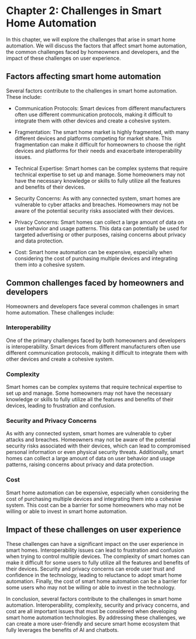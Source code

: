 Chapter 2: Challenges in Smart Home Automation
==============================================

In this chapter, we will explore the challenges that arise in smart home automation. We will discuss the factors that affect smart home automation, the common challenges faced by homeowners and developers, and the impact of these challenges on user experience.

Factors affecting smart home automation
---------------------------------------

Several factors contribute to the challenges in smart home automation. These include:

* Communication Protocols: Smart devices from different manufacturers often use different communication protocols, making it difficult to integrate them with other devices and create a cohesive system.

* Fragmentation: The smart home market is highly fragmented, with many different devices and platforms competing for market share. This fragmentation can make it difficult for homeowners to choose the right devices and platforms for their needs and exacerbate interoperability issues.

* Technical Expertise: Smart homes can be complex systems that require technical expertise to set up and manage. Some homeowners may not have the necessary knowledge or skills to fully utilize all the features and benefits of their devices.

* Security Concerns: As with any connected system, smart homes are vulnerable to cyber attacks and breaches. Homeowners may not be aware of the potential security risks associated with their devices.

* Privacy Concerns: Smart homes can collect a large amount of data on user behavior and usage patterns. This data can potentially be used for targeted advertising or other purposes, raising concerns about privacy and data protection.

* Cost: Smart home automation can be expensive, especially when considering the cost of purchasing multiple devices and integrating them into a cohesive system.

Common challenges faced by homeowners and developers
----------------------------------------------------

Homeowners and developers face several common challenges in smart home automation. These challenges include:

### Interoperability

One of the primary challenges faced by both homeowners and developers is interoperability. Smart devices from different manufacturers often use different communication protocols, making it difficult to integrate them with other devices and create a cohesive system.

### Complexity

Smart homes can be complex systems that require technical expertise to set up and manage. Some homeowners may not have the necessary knowledge or skills to fully utilize all the features and benefits of their devices, leading to frustration and confusion.

### Security and Privacy Concerns

As with any connected system, smart homes are vulnerable to cyber attacks and breaches. Homeowners may not be aware of the potential security risks associated with their devices, which can lead to compromised personal information or even physical security threats. Additionally, smart homes can collect a large amount of data on user behavior and usage patterns, raising concerns about privacy and data protection.

### Cost

Smart home automation can be expensive, especially when considering the cost of purchasing multiple devices and integrating them into a cohesive system. This cost can be a barrier for some homeowners who may not be willing or able to invest in smart home automation.

Impact of these challenges on user experience
---------------------------------------------

These challenges can have a significant impact on the user experience in smart homes. Interoperability issues can lead to frustration and confusion when trying to control multiple devices. The complexity of smart homes can make it difficult for some users to fully utilize all the features and benefits of their devices. Security and privacy concerns can erode user trust and confidence in the technology, leading to reluctance to adopt smart home automation. Finally, the cost of smart home automation can be a barrier for some users who may not be willing or able to invest in the technology.

In conclusion, several factors contribute to the challenges in smart home automation. Interoperability, complexity, security and privacy concerns, and cost are all important issues that must be considered when developing smart home automation technologies. By addressing these challenges, we can create a more user-friendly and secure smart home ecosystem that fully leverages the benefits of AI and chatbots.


